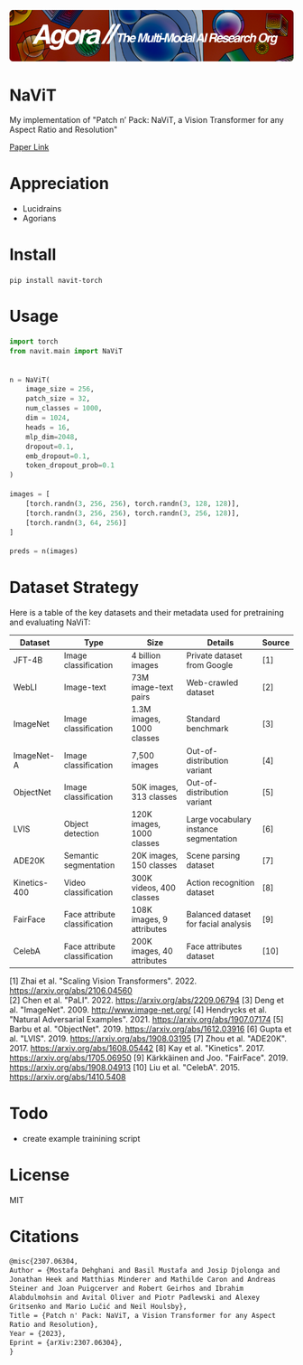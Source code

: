 [![Multi-Modality](agorabanner.png)](https://discord.gg/qUtxnK2NMf)

# NaViT
My implementation of "Patch n’ Pack: NaViT, a Vision Transformer for any Aspect Ratio and Resolution"

[Paper Link](https://arxiv.org/pdf/2307.06304.pdf)

# Appreciation
* Lucidrains
* Agorians

# Install
`pip install navit-torch`

# Usage
```python
import torch
from navit.main import NaViT


n = NaViT(
    image_size = 256,
    patch_size = 32,
    num_classes = 1000,
    dim = 1024,
    heads = 16,
    mlp_dim=2048,
    dropout=0.1,
    emb_dropout=0.1,
    token_dropout_prob=0.1
)

images = [
    [torch.randn(3, 256, 256), torch.randn(3, 128, 128)],
    [torch.randn(3, 256, 256), torch.randn(3, 256, 128)],
    [torch.randn(3, 64, 256)]
]

preds = n(images)
```

# Dataset Strategy
Here is a table of the key datasets and their metadata used for pretraining and evaluating NaViT:

| Dataset | Type | Size | Details | Source |  
|-|-|-|-|-|
| JFT-4B | Image classification | 4 billion images | Private dataset from Google | [1] |
| WebLI | Image-text | 73M image-text pairs | Web-crawled dataset | [2] |
| ImageNet | Image classification | 1.3M images, 1000 classes | Standard benchmark | [3] |
| ImageNet-A | Image classification | 7,500 images | Out-of-distribution variant | [4] |  
| ObjectNet | Image classification | 50K images, 313 classes | Out-of-distribution variant | [5] |
| LVIS | Object detection | 120K images, 1000 classes | Large vocabulary instance segmentation | [6] |
| ADE20K | Semantic segmentation | 20K images, 150 classes | Scene parsing dataset | [7] |
| Kinetics-400 | Video classification | 300K videos, 400 classes | Action recognition dataset | [8] |
| FairFace | Face attribute classification | 108K images, 9 attributes | Balanced dataset for facial analysis | [9] |
| CelebA | Face attribute classification | 200K images, 40 attributes | Face attributes dataset | [10] |

[1] Zhai et al. "Scaling Vision Transformers". 2022. https://arxiv.org/abs/2106.04560  
[2] Chen et al. "PaLI". 2022. https://arxiv.org/abs/2209.06794
[3] Deng et al. "ImageNet". 2009. http://www.image-net.org/
[4] Hendrycks et al. "Natural Adversarial Examples". 2021. https://arxiv.org/abs/1907.07174
[5] Barbu et al. "ObjectNet". 2019. https://arxiv.org/abs/1612.03916
[6] Gupta et al. "LVIS". 2019. https://arxiv.org/abs/1908.03195 
[7] Zhou et al. "ADE20K". 2017. https://arxiv.org/abs/1608.05442
[8] Kay et al. "Kinetics". 2017. https://arxiv.org/abs/1705.06950
[9] Kärkkäinen and Joo. "FairFace". 2019. https://arxiv.org/abs/1908.04913
[10] Liu et al. "CelebA". 2015. https://arxiv.org/abs/1410.5408

# Todo
- create example trainining script

# License
MIT

# Citations
```
@misc{2307.06304,
Author = {Mostafa Dehghani and Basil Mustafa and Josip Djolonga and Jonathan Heek and Matthias Minderer and Mathilde Caron and Andreas Steiner and Joan Puigcerver and Robert Geirhos and Ibrahim Alabdulmohsin and Avital Oliver and Piotr Padlewski and Alexey Gritsenko and Mario Lučić and Neil Houlsby},
Title = {Patch n' Pack: NaViT, a Vision Transformer for any Aspect Ratio and Resolution},
Year = {2023},
Eprint = {arXiv:2307.06304},
}
```
